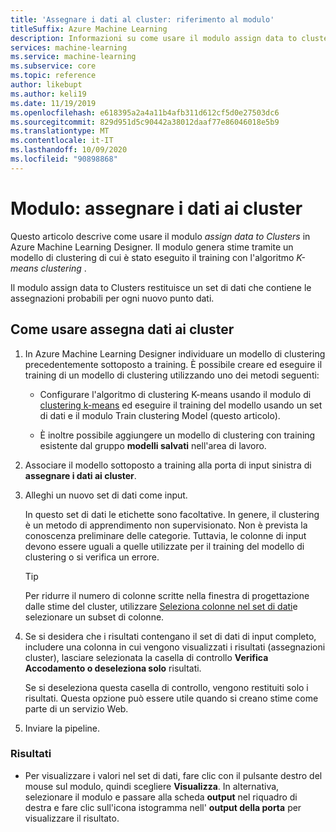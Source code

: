 ```yaml
---
title: 'Assegnare i dati al cluster: riferimento al modulo'
titleSuffix: Azure Machine Learning
description: Informazioni su come usare il modulo assign data to cluster in Azure Machine Learning per assegnare un punteggio al modello di clustering.
services: machine-learning
ms.service: machine-learning
ms.subservice: core
ms.topic: reference
author: likebupt
ms.author: keli19
ms.date: 11/19/2019
ms.openlocfilehash: e618395a2a4a11b4afb311d612cf5d0e27503dc6
ms.sourcegitcommit: 829d951d5c90442a38012daaf77e86046018e5b9
ms.translationtype: MT
ms.contentlocale: it-IT
ms.lasthandoff: 10/09/2020
ms.locfileid: "90898868"
---
```

# <a name="module-assign-data-to-clusters"></a>Modulo: assegnare i dati ai cluster

Questo articolo descrive come usare il modulo *assign data to Clusters* in Azure Machine Learning Designer. Il modulo genera stime tramite un modello di clustering di cui è stato eseguito il training con l'algoritmo *K-means clustering* .

Il modulo assign data to Clusters restituisce un set di dati che contiene le assegnazioni probabili per ogni nuovo punto dati. 

## <a name="how-to-use-assign-data-to-clusters"></a>Come usare assegna dati ai cluster
  
1. In Azure Machine Learning Designer individuare un modello di clustering precedentemente sottoposto a training. È possibile creare ed eseguire il training di un modello di clustering utilizzando uno dei metodi seguenti:  
  
    - Configurare l'algoritmo di clustering K-means usando il modulo di [clustering k-means](k-means-clustering.md) ed eseguire il training del modello usando un set di dati e il modulo Train clustering Model (questo articolo).  
  
    - È inoltre possibile aggiungere un modello di clustering con training esistente dal gruppo **modelli salvati** nell'area di lavoro.

2. Associare il modello sottoposto a training alla porta di input sinistra di **assegnare i dati ai cluster**.  

3. Alleghi un nuovo set di dati come input. 

   In questo set di dati le etichette sono facoltative. In genere, il clustering è un metodo di apprendimento non supervisionato. Non è prevista la conoscenza preliminare delle categorie. Tuttavia, le colonne di input devono essere uguali a quelle utilizzate per il training del modello di clustering o si verifica un errore.

    > [!TIP]
    > Per ridurre il numero di colonne scritte nella finestra di progettazione dalle stime del cluster, utilizzare [Seleziona colonne nel set di dati](select-columns-in-dataset.md)e selezionare un subset di colonne. 
    
4. Se si desidera che i risultati contengano il set di dati di input completo, includere una colonna in cui vengono visualizzati i risultati (assegnazioni cluster), lasciare selezionata la casella di controllo **Verifica Accodamento o deseleziona solo** risultati.
  
    Se si deseleziona questa casella di controllo, vengono restituiti solo i risultati. Questa opzione può essere utile quando si creano stime come parte di un servizio Web.
  
5.  Inviare la pipeline.  
  
### <a name="results"></a>Risultati

+  Per visualizzare i valori nel set di dati, fare clic con il pulsante destro del mouse sul modulo, quindi scegliere **Visualizza**. In alternativa, selezionare il modulo e passare alla scheda **output** nel riquadro di destra e fare clic sull'icona istogramma nell' **output della porta** per visualizzare il risultato.

